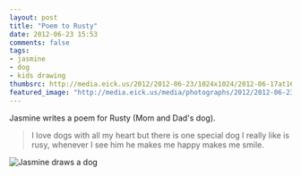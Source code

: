```yaml
---
layout: post
title: "Poem to Rusty"
date: 2012-06-23 15:53
comments: false
tags: 
- jasmine
- dog
- kids drawing
thumbsrc: http://media.eick.us/2012/2012-06-23/1024x1024/2012-06-17at16.57.45.jpg
featured_image: "http://media.eick.us/media/photographs/2012/2012-06-23/2012-06-17at16.57.45.jpg"
---
```

Jasmine writes a poem for Rusty (Mom and Dad's dog).


> I love dogs with all my heart but there is one special dog I really like is rusy, whenever I see him he makes me happy makes me smile.

![Jasmine draws a dog](http://media.eick.us/media/photographs/2012/2012-06-23/2012-06-17at16.57.45.jpg)
